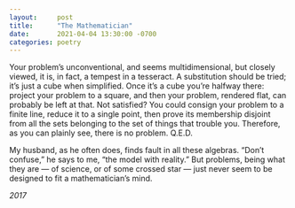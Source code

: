 ```yaml
---
layout:     post
title:      "The Mathematician"
date:       2021-04-04 13:30:00 -0700
categories: poetry
---
```

Your problem’s unconventional,
and seems multidimensional,
but closely viewed, it is, in fact,
a tempest in a tesseract.
A substitution should be tried;
it’s just a cube when simplified.
Once it’s a cube you’re halfway there:
project your problem to a square,
and then your problem, rendered flat,
can probably be left at that.
Not satisfied? You could consign
your problem to a finite line,
reduce it to a single point,
then prove its membership disjoint
from all the sets belonging to
the set of things that trouble you.
Therefore, as you can plainly see,
there is no problem. Q.E.D.

My husband, as he often does,
finds fault in all these algebras.
“Don’t confuse,” he says to me,
“the model with reality.”
But problems, being what they are —
of science, or of some crossed star —
just never seem to be designed
to fit a mathematician’s mind.

_2017_